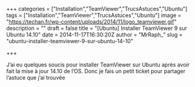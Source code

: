 +++
categories = ["Installation","TeamViewer","TrucsAstuces","Ubuntu"]
tags = ["Installation","TeamViewer","TrucsAstuces","Ubuntu"]
image = "https://techan.fr/wp-content/uploads/2014/11/logo_teamviewer.gif"
description = ""
draft = false
title = "[Ubuntu] Installer TeamViewer 9 sur Ubuntu 14.10"
date = 2014-11-17T16:30:20Z
author = "MrRaph_"
slug = "ubuntu-installer-teamviewer-9-sur-ubuntu-14-10"

+++


J’ai eu quelques soucis pour installer TeamViewer sur Ubuntu après avoir fait la mise à jour 14.10 de l’OS. Donc je fais un petit ticket pour partager l’astuce que j’ai trouvée 